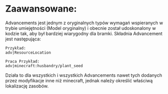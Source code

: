 # Zaawansowane:

Advancements jest jednym z oryginalnych typów wymagań wspieranych w trybie umiejętności (Model oryginalny) i obecnie został udoskonalony w kodzie tak, aby był bardziej wiarygodny dla bramki. Składnia Advancement jest następująca:

    Przykład:
    adv|ResourceLocation
    
    Praca Przykład:
    adv|minecraft:husbandry/plant_seed
    

Działa to dla wszystkich i wszystkich Advancements nawet tych dodanych przez modyfikacje inne niż minecraft, jednak należy określić właściwą lokalizację zasobów.